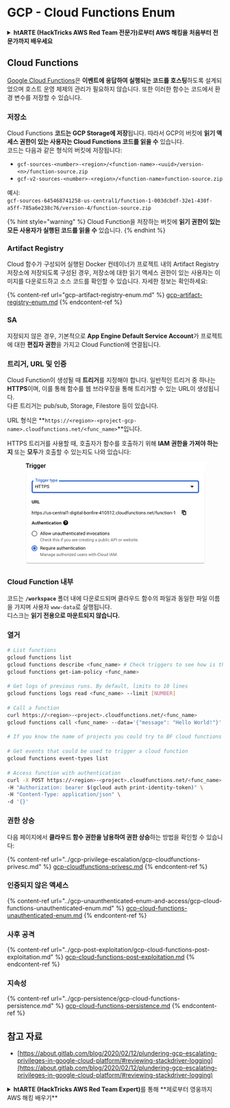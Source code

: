 # GCP - Cloud Functions Enum

<details>

<summary><strong>htARTE (HackTricks AWS Red Team 전문가)로부터 AWS 해킹을 처음부터 전문가까지 배우세요</strong></summary>

HackTricks를 지원하는 다른 방법:

- **회사가 HackTricks에 광고되길 원하거나 HackTricks를 PDF로 다운로드**하려면 [**구독 요금제**](https://github.com/sponsors/carlospolop)를 확인하세요!
- [**공식 PEASS & HackTricks 스왜그**](https://peass.creator-spring.com)를 얻으세요
- [**The PEASS Family**](https://opensea.io/collection/the-peass-family)를 발견하세요, 당사의 독점 [**NFTs**](https://opensea.io/collection/the-peass-family) 컬렉션
- **💬 [Discord 그룹](https://discord.gg/hRep4RUj7f)** 또는 [텔레그램 그룹](https://t.me/peass)에 **가입**하거나 **트위터** 🐦 [**@hacktricks\_live**](https://twitter.com/hacktricks\_live)**를 팔로우**하세요.
- **해킹 요령을 공유하려면 PR을 제출하여** [**HackTricks**](https://github.com/carlospolop/hacktricks) 및 [**HackTricks Cloud**](https://github.com/carlospolop/hacktricks-cloud) github 저장소에 제출하세요.

</details>

## Cloud Functions <a href="#reviewing-cloud-functions" id="reviewing-cloud-functions"></a>

[Google Cloud Functions](https://cloud.google.com/functions/)은 **이벤트에 응답하여 실행되는 코드를 호스팅**하도록 설계되었으며 호스트 운영 체제의 관리가 필요하지 않습니다. 또한 이러한 함수는 코드에서 환경 변수를 저장할 수 있습니다.

### 저장소

Cloud Functions **코드는 GCP Storage에 저장**됩니다. 따라서 GCP의 버킷에 **읽기 액세스 권한이 있는 사용자는 Cloud Functions 코드를 읽을 수** 있습니다.\
코드는 다음과 같은 형식의 버킷에 저장됩니다:

- `gcf-sources-<number>-<region>/<function-name>-<uuid>/version-<n>/function-source.zip`
- `gcf-v2-sources-<number>-<region>/<function-name>function-source.zip`

예시:\
`gcf-sources-645468741258-us-central1/function-1-003dcbdf-32e1-430f-a5ff-785a6e238c76/version-4/function-source.zip`

{% hint style="warning" %}
Cloud Function을 저장하는 버킷에 **읽기 권한이 있는 모든 사용자가 실행된 코드를 읽을 수** 있습니다.
{% endhint %}

### Artifact Registry

Cloud 함수가 구성되어 실행된 Docker 컨테이너가 프로젝트 내의 Artifact Registry 저장소에 저장되도록 구성된 경우, 저장소에 대한 읽기 액세스 권한이 있는 사용자는 이미지를 다운로드하고 소스 코드를 확인할 수 있습니다. 자세한 정보는 확인하세요:

{% content-ref url="gcp-artifact-registry-enum.md" %}
[gcp-artifact-registry-enum.md](gcp-artifact-registry-enum.md)
{% endcontent-ref %}

### SA

지정되지 않은 경우, 기본적으로 **App Engine Default Service Account**가 프로젝트에 대한 **편집자 권한**을 가지고 Cloud Function에 연결됩니다.

### 트리거, URL 및 인증

Cloud Function이 생성될 때 **트리거**를 지정해야 합니다. 일반적인 트리거 중 하나는 **HTTPS**이며, 이를 통해 함수를 웹 브라우징을 통해 트리거할 수 있는 URL이 생성됩니다.\
다른 트리거는 pub/sub, Storage, Filestore 등이 있습니다.

URL 형식은 **`https://<region>-<project-gcp-name>.cloudfunctions.net/<func_name>`**입니다.

HTTPS 트리거를 사용할 때, 호출자가 함수를 호출하기 위해 **IAM 권한을 가져야 하는지** 또는 **모두**가 호출할 수 있는지도 나와 있습니다:

<figure><img src="../../../.gitbook/assets/image (19).png" alt=""><figcaption></figcaption></figure>

### Cloud Function 내부

코드는 **`/workspace`** 폴더 내에 다운로드되며 클라우드 함수의 파일과 동일한 파일 이름을 가지며 사용자 `www-data`로 실행됩니다.\
디스크는 **읽기 전용으로 마운트되지 않습니다.**

### 열거
```bash
# List functions
gcloud functions list
gcloud functions describe <func_name> # Check triggers to see how is this function invoked
gcloud functions get-iam-policy <func_name>

# Get logs of previous runs. By default, limits to 10 lines
gcloud functions logs read <func_name> --limit [NUMBER]

# Call a function
curl https://<region>-<project>.cloudfunctions.net/<func_name>
gcloud functions call <func_name> --data='{"message": "Hello World!"}'

# If you know the name of projects you could try to BF cloud functions names

# Get events that could be used to trigger a cloud function
gcloud functions event-types list

# Access function with authentication
curl -X POST https://<region>-<project>.cloudfunctions.net/<func_name> \
-H "Authorization: bearer $(gcloud auth print-identity-token)" \
-H "Content-Type: application/json" \
-d '{}'
```
### 권한 상승

다음 페이지에서 **클라우드 함수 권한을 남용하여 권한 상승**하는 방법을 확인할 수 있습니다:

{% content-ref url="../gcp-privilege-escalation/gcp-cloudfunctions-privesc.md" %}
[gcp-cloudfunctions-privesc.md](../gcp-privilege-escalation/gcp-cloudfunctions-privesc.md)
{% endcontent-ref %}

### 인증되지 않은 액세스

{% content-ref url="../gcp-unaunthenticated-enum-and-access/gcp-cloud-functions-unauthenticated-enum.md" %}
[gcp-cloud-functions-unauthenticated-enum.md](../gcp-unaunthenticated-enum-and-access/gcp-cloud-functions-unauthenticated-enum.md)
{% endcontent-ref %}

### 사후 공격

{% content-ref url="../gcp-post-exploitation/gcp-cloud-functions-post-exploitation.md" %}
[gcp-cloud-functions-post-exploitation.md](../gcp-post-exploitation/gcp-cloud-functions-post-exploitation.md)
{% endcontent-ref %}

### 지속성

{% content-ref url="../gcp-persistence/gcp-cloud-functions-persistence.md" %}
[gcp-cloud-functions-persistence.md](../gcp-persistence/gcp-cloud-functions-persistence.md)
{% endcontent-ref %}

## 참고 자료

* [https://about.gitlab.com/blog/2020/02/12/plundering-gcp-escalating-privileges-in-google-cloud-platform/#reviewing-stackdriver-logging](https://about.gitlab.com/blog/2020/02/12/plundering-gcp-escalating-privileges-in-google-cloud-platform/#reviewing-stackdriver-logging)

<details>

<summary><strong>htARTE (HackTricks AWS Red Team Expert)</strong>를 통해 **제로부터 영웅까지 AWS 해킹 배우기**</summary>

HackTricks를 지원하는 다른 방법:

* **회사를 HackTricks에서 광고**하거나 **PDF로 HackTricks 다운로드**하려면 [**구독 요금제**](https://github.com/sponsors/carlospolop)를 확인하세요!
* [**공식 PEASS & HackTricks 스왜그**](https://peass.creator-spring.com)를 구매하세요
* [**The PEASS Family**](https://opensea.io/collection/the-peass-family)를 발견하세요, 당사의 독점 [**NFTs**](https://opensea.io/collection/the-peass-family) 컬렉션
* **💬 [디스코드 그룹](https://discord.gg/hRep4RUj7f)** 또는 [텔레그램 그룹](https://t.me/peass)에 **가입**하거나 **트위터** 🐦 [**@hacktricks\_live**](https://twitter.com/hacktricks\_live)**를 팔로우**하세요.
* **HackTricks** 및 **HackTricks Cloud** 깃허브 저장소에 PR을 제출하여 **해킹 트릭을 공유**하세요.

</details>
